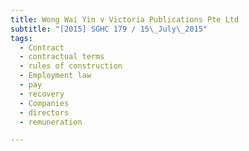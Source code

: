 ```yaml
---
title: Wong Wai Yin v Victoria Publications Pte Ltd 
subtitle: "[2015] SGHC 179 / 15\_July\_2015"
tags:
  - Contract
  - contractual terms
  - rules of construction
  - Employment law
  - pay
  - recovery
  - Companies
  - directors
  - remuneration

---
```


